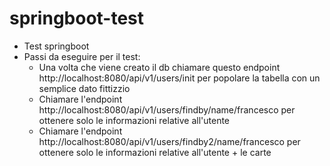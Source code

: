 # springboot-test

- Test springboot
- Passi da eseguire per il test:
  - Una volta che viene creato il db chiamare questo endpoint http://localhost:8080/api/v1/users/init per popolare la tabella con un semplice dato fittizzio
  - Chiamare l'endpoint http://localhost:8080/api/v1/users/findby/name/francesco per ottenere solo le informazioni relative all'utente
  - Chiamare l'endpoint http://localhost:8080/api/v1/users/findby2/name/francesco per ottenere solo le informazioni relative all'utente + le carte
